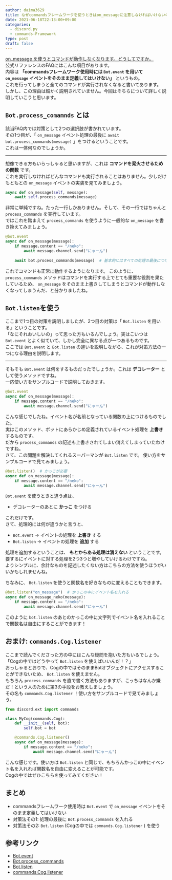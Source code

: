 ```yaml
---
author: daima3629
title: なぜcommandsフレームワークを使うときはon_messageに注意しなければいけないのか【discord.py】
date: 2021-06-18T22:13:00+09:00
categories:
  - discord.py
  - commands-Framework
type: post
draft: false
---
```


[on_message を使うとコマンドが動作しなくなります。どうしてですか。](https://discordpy.readthedocs.io/ja/latest/faq.html#why-does-on-message-make-my-commands-stop-working)  
公式リファレンスのFAQにはこんな項目があります。  
内容は **「commandsフレームワーク使用時には `Bot.event` を用いて `on_message` イベントをそのまま定義してはいけない」** というもの。  
これを行ってしまうと全てのコマンドが実行されなくなると書いてあります。  
しかし、この理由は細かく説明されていません。今回はそちらについて詳しく説明していこうと思います。

## `Bot.process_comamnds` とは
該当FAQ内では対策として2つの選択肢が書かれています。  
その1つ目が、「 `on_message` イベント処理の最後に `await bot.process_commands(message)` 」をつけるということです。  
これは一体何なのでしょうか。  

---

想像できる方もいらっしゃると思いますが、これは **コマンドを発火させるための関数** です。  
これを実行しなければどんなコマンドも実行されることはありません。少しだけもともとの `on_message` イベントの実装を見てみましょう。  

```python
async def on_message(self, message):
    await self.process_commands(message)
```

非常に単純ですね。たった一行しかありません。そして、その一行ではちゃんと `process_commands` を実行しています。    
ではこれを踏まえて `process_commands` を使うように一般的な `on_message` を書き換えてみましょう。  

```python
@bot.event
async def on_message(message):
    if message.content == "/neko":
        await message.channel.send("にゃーん")
    
    await bot.process_commands(message)  # 基本的にはすべての処理の最後につける
```

これでコマンドも正常に動作するようになります。
このように、 `process_commands` メソッドはコマンドを実行する上でとても重要な役割を果たしているため、 `on_message` をそのまま上書きしてしまうとコマンドが動作しなくなってしまうんだ、と分かりましたね。  

## `Bot.listen`を使う
ここまで1つ目の対策を説明しましたが、2つ目の対策は「 `Bot.listen` を用いる」ということです。  
「なにそれおいしいの」って思った方もいるんでしょう。実はこいつは `Bot.event` とよく似ていて、しかし完全に異なる点が一つあるものです。  
ここでは `Bot.event` と `Bot.listen` の違いを説明しながら、これが対策方法の一つになる理由を説明します。  

---

そもそも `Bot.event` は何をするものだったでしょうか。これは **デコレーター** として使うメソッドですね。  
一応使い方をサンプルコードで説明しておきます。  

```python
@bot.event
async def on_message(message):
    if message.content == "/neko":
        await message.channel.send("にゃーん")
```

こんな感じでしたね。イベント名が名前となっている関数の上につけるものでした。  
実はこのメソッド、ボットにあらかじめ定義されているイベント処理を **上書き** するものです。  
だから `process_commands` の記述も上書きされてしまい消えてしまっていたわけですね。  
さて、この問題を解決してくれるスーパーマンが `Bot.listen` です。 
使い方をサンプルコードで見てみましょう。  

```python
@bot.listen()  # かっこが必要
async def on_message(message):
    if message.content == "/neko":
        await message.channel.send("にゃーん")
```

`Bot.event` を使うときと違う点は、

- デコレーターのあとに **かっこ** をつける

これだけです。  
さて、処理的には何が違うかと言うと、

- `Bot.event` → イベントの処理を **上書き** する
- `Bot.listen` → イベントの処理を **追加** する

処理を追加するということは、 **もとからある処理は消えない** ということです。  
要するにイベントに対する処理を2つ3つと増やしていけるわけですね。  
よりシンプルに、余計なものを記述したくない方はこちらの方法を使うほうがいいかもしれませんね。 

ちなみに、 `Bot.listen` を使うと関数名を好きなものに変えることもできます。  

```python
@bot.listen("on_message")  # かっこの中にイベント名を入れる
async def on_message_neko(message):
    if message.content == "/neko":
        await message.channel.send("にゃーん")
```

このように `bot.listen` のあとのかっこの中に文字列でイベント名を入れることで関数名は自由にすることができます！

## おまけ: `commands.Cog.listener`
ここまで読んでくださった方の中にはこんな疑問を抱いた方もいるでしょう。  
「Cogの中ではどうやって `Bot.listen` を使えばいいんだ！？」  
おっしゃるとおりで、Cogの中ではそのままBotオブジェクトにアクセスすることができないため、 `Bot.listen` を使えません。  
もちろん `process_commands` を直で書く方法もありますが、こっちはなんか嫌だ！という人のために第3の手段をお教えしましょう。  
その名も `commands.Cog.listener` ！使い方をサンプルコードで見てみましょう。  

```python
from discord.ext import commands

class MyCog(commands.Cog):
    def __init__(self, bot):
        self.bot = bot

    @commands.Cog.listener()
    async def on_message(message):
        if message.content == "/neko":
            await message.channel.send("にゃーん")
```

こんな感じです。使い方は `Bot.listen` と同じで、もちろんかっこの中にイベント名を入れれば関数名を自由に変えることが可能です。  
Cogの中ではぜひこちらを使ってみてください！  

## まとめ
- commandsフレームワーク使用時は `Bot.event` で `on_message` イベントをそのまま定義してはいけない
- 対策法その1: 処理の最後に `Bot.process_commands` を入れる
- 対策法その2: `Bot.listen` (Cogの中では `commands.Cog.listener` ) を使う

## 参考リンク
- [Bot.event](https://discordpy.readthedocs.io/ja/stable/ext/commands/api.html#discord.ext.commands.Bot.event)
- [Bot.process_commands](https://discordpy.readthedocs.io/ja/stable/ext/commands/api.html#discord.ext.commands.Bot.process_commands)
- [Bot.listen](https://discordpy.readthedocs.io/ja/stable/ext/commands/api.html#discord.ext.commands.Bot.listen)
- [commands.Cog.listener](https://discordpy.readthedocs.io/ja/stable/ext/commands/api.html#discord.ext.commands.Cog.listener)
